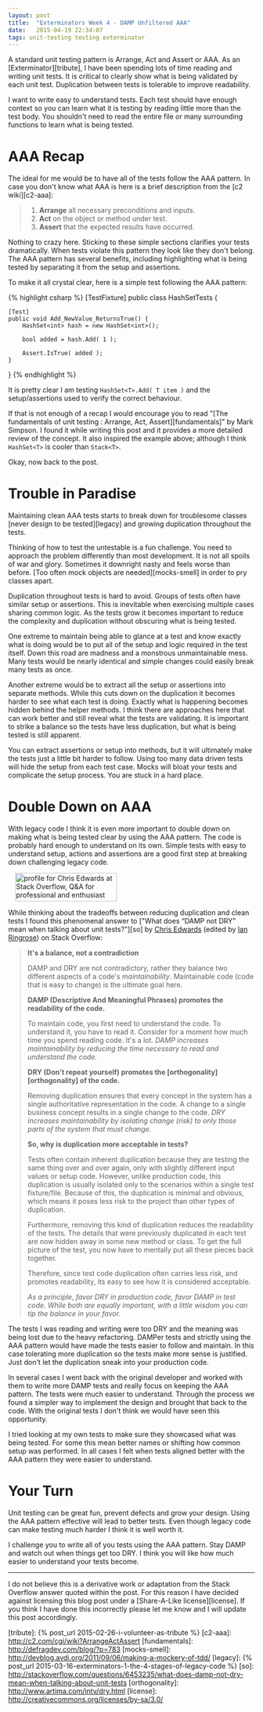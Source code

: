 ```yaml
---
layout: post
title:  "Exterminators Week 4 - DAMP Unfiltered AAA"
date:   2015-04-19 22:34:07
tags: unit-testing testing exterminator
---
```


A standard unit testing pattern is Arrange, Act and Assert or AAA. As
an [Exterminator][tribute], I have been spending lots of time reading and
writing unit tests. It is critical to clearly show what is being validated
by each unit test. Duplication between tests is tolerable to improve
readability.

I want to write easy to understand tests. Each test should have enough context
so you can learn what it is testing by reading little more than the test body.
You shouldn't need to read the entire file or many surrounding functions to
learn what is being tested.

AAA Recap
===============================================================================

The ideal for me would be to have all of the tests follow the AAA pattern.
In case you don't know what AAA is here is a brief description from the
[c2 wiki][c2-aaa]:

> 1. **Arrange** all necessary preconditions and inputs.
> 2. **Act** on the object or method under test.
> 3. **Assert** that the expected results have occurred.

Nothing to crazy here. Sticking to these simple sections clarifies
your tests dramatically. When tests violate this pattern they look like they
don't belong. The AAA pattern has several benefits, including highlighting what
is being tested by separating it from the setup and assertions.

To make it all crystal clear, here is a simple test following the AAA pattern:

{% highlight csharp %}
[TestFixture]
public class HashSetTests {

	[Test]
	public void Add_NewValue_ReturnsTrue() {
		HashSet<int> hash = new HashSet<int>();

		bool added = hash.Add( 1 );

		Assert.IsTrue( added );
	}
}
{% endhighlight %}

It is pretty clear I am testing ``HashSet<T>.Add( T item )`` and the
setup/assertions used to verify the correct behaviour.

If that is not enough of a recap I would encourage you to read
"[The fundamentals of unit testing : Arrange, Act, Assert][fundamentals]" by
Mark Simpson. I found it while writing this post and it provides a more detailed
review of the concept. It also inspired the example above; although I think
``HashSet<T>`` is cooler than ``Stack<T>``.

Okay, now back to the post.

Trouble in Paradise
===============================================================================

Maintaining clean AAA tests starts to break down for troublesome classes
[never design to be tested][legacy] and growing duplication throughout the
tests.

Thinking of how to test the untestable is a fun challenge. You need to approach
the problem differently than most development. It is not all spoils of war and
glory. Sometimes it downright nasty and feels worse than before.
[Too often mock objects are needed][mocks-smell] in order to pry classes apart.

Duplication throughout tests is hard to avoid. Groups of tests often have
similar setup or assertions. This is inevitable when exercising multiple
cases sharing common logic. As the tests grow it becomes important to reduce
the complexity and duplication without obscuring what is being tested.

One extreme to maintain being able to glance at a test and know exactly what is
doing would be to put all of the setup and logic required in the test itself.
Down this road are madness and a monstrous unmaintainable mess. Many tests would
be nearly identical and simple changes could easily break many tests as once.

Another extreme would be to extract all the setup or assertions into separate
methods. While this cuts down on the duplication it becomes harder to see what
each test is doing. Exactly what is happening becomes hidden behind the helper
methods. I think there are approaches here that can work better and still
reveal what the tests are validating. It is important to strike a balance so
the tests have less duplication, but what is being tested is still apparent.

You can extract assertions or setup into methods, but it will ultimately make
the tests just a little bit harder to follow. Using too many data driven tests
will hide the setup from each test case. Mocks will bloat your tests and
complicate the setup process. You are stuck in a hard place.

Double Down on AAA
===============================================================================

With legacy code I think it is even more important to double down on making
what is being tested clear by using the AAA pattern. The code is probably
hard enough to understand on its own. Simple tests with easy to understand
setup, actions and assertions are a good first step at breaking down
challenging legacy code.

<div style="margin: 1em" class="pull-right">
<a href="http://stackoverflow.com/users/912685/chris-edwards">
<img
	src="http://stackoverflow.com/users/flair/912685.png"
	width="208"
	height="58"
	alt="profile for Chris Edwards at Stack Overflow, Q&amp;A for professional and enthusiast programmers"
	title="profile for Chris Edwards at Stack Overflow, Q&amp;A for professional and enthusiast programmers" />
</a>
</div>

While thinking about the tradeoffs between reducing duplication and clean tests
I found this phenomenal answer to ["What does “DAMP not DRY” mean when talking about unit tests?"][so]
by [Chris Edwards](http://stackoverflow.com/users/912685/chris-edwards)
(edited by [Ian Ringrose](http://stackoverflow.com/users/57159/ian-ringrose)) on Stack Overflow:

> **It's a balance, not a contradiction**
>
> DAMP and DRY are not contradictory, rather they balance two different aspects
> of a code's *maintainability*. Maintainable code (code that is easy to change)
> is the ultimate goal here.
>
> **DAMP (Descriptive And Meaningful Phrases) promotes the readability of the code.**
>
> To maintain code, you first need to understand the code. To understand it,
> you have to read it. Consider for a moment how much time you spend reading
> code. It's a lot. *DAMP increases maintainability by reducing the time
> necessary to read and understand the code.*
>
> **DRY (Don't repeat yourself) promotes the [orthogonality][orthogonality] of the code.**
>
> Removing duplication ensures that every concept in the system has a single
> authoritative representation in the code. A change to a single business
> concept results in a single change to the code. *DRY increases
> maintainability by isolating change (risk) to only those parts of the system
> that must change.*
>
> **So, why is duplication more acceptable in tests?**
>
> Tests often contain inherent duplication because they are testing the same
> thing over and over again, only with slightly different input values or setup
> code. However, unlike production code, this duplication is usually isolated
> only to the scenarios within a single test fixture/file. Because of this, the
> duplication is minimal and obvious, which means it poses less risk to the
> project than other types of duplication.
>
> Furthermore, removing this kind of duplication reduces the readability of the
> tests. The details that were previously duplicated in each test are now
> hidden away in some new method or class. To get the full picture of the test,
> you now have to mentally put all these pieces back together.
>
> Therefore, since test code duplication often carries less risk, and promotes
> readability, its easy to see how it is considered acceptable.
>
> *As a principle, favor DRY in production code, favor DAMP in test code. While
> both are equally important, with a little wisdom you can tip the balance in your favor.*

The tests I was reading and writing were too DRY and the meaning was being lost
due to the heavy refactoring. DAMPer tests and strictly using the AAA pattern
would have made the tests easier to follow and maintain. In this case
tolerating more duplication so the tests make more sense is justified. Just
don't let the duplication sneak into your production code.

In several cases I went back with the original developer and worked with them
to write more DAMP tests and really focus on keeping the AAA pattern. The
tests were much easier to understand. Through the process we found a simpler
way to implement the design and brought that back to the code. With the
original tests I don't think we would have seen this opportunity.

I tried looking at my own tests to make sure they showcased what was being
tested. For some this mean better names or shifting how common setup was
performed. In all cases I felt when tests aligned better with the AAA pattern
they were easier to understand.

Your Turn
===============================================================================

Unit testing can be great fun, prevent defects and grow your design. Using the
AAA pattern effective will lead to better tests. Even though legacy code can
make testing much harder I think it is well worth it.

I challenge you to write all of you tests using the AAA pattern. Stay DAMP and
watch out when things get too DRY. I think you will like how much easier to
understand your tests become.

<hr />

I do not believe this is a derivative work or adaptation from the Stack
Overflow answer quoted within the post. For this reason I have decided against
licensing this blog post under a [Share-A-Like license][license]. If you think
I have done this incorrectly please let me know and I will update this post
accordingly.

[tribute]: {% post_url 2015-02-26-i-volunteer-as-tribute %}
[c2-aaa]: http://c2.com/cgi/wiki?ArrangeActAssert
[fundamentals]: http://defragdev.com/blog/?p=783
[mocks-smell]: http://devblog.avdi.org/2011/09/06/making-a-mockery-of-tdd/
[legacy]: {% post_url 2015-03-16-exterminators-1-the-4-stages-of-legacy-code %}
[so]: http://stackoverflow.com/questions/6453235/what-does-damp-not-dry-mean-when-talking-about-unit-tests
[orthogonality]: http://www.artima.com/intv/dry.html
[license]: http://creativecommons.org/licenses/by-sa/3.0/
